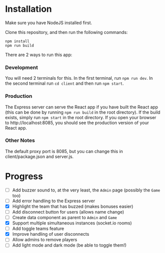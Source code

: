# Installation

Make sure you have NodeJS installed first.

Clone this repository, and then run the following commands:
```
npm install
npm run build
```

There are 2 ways to run this app:

### Development
You will need 2 terminals for this. In the first terminal, run ```npm run dev```. In the second terminal run ```cd client``` and then run ```npm start```.

### Production
The Express server can serve the React app if you have built the React app (this can be done by running ```npm run build``` in the root directory). If the build exists, simply run ```npm start``` in the root directory. If you open your browser to http://localhost:8085, you should see the production version of your React app.

### Other Notes
The default proxy port is 8085, but you can change this in client/package.json and server.js.

# Progress
- [ ] Add buzzer sound to, at the very least, the ```Admin``` page (possibly the ```Game``` too)
- [ ] Add error handling to the Express server
- [x] Highlight the team that has buzzed (makes bonuses easier)
- [ ] Add disconnect button for users (allows name change)
- [ ] Create data component as parent to ```Admin``` and ```Game```
- [x] Support multiple simultaneous instances (socket.io rooms)
- [ ] Add toggle teams feature
- [x] Improve handling of user disconnects
- [ ] Allow admins to remove players
- [ ] Add light mode and dark mode (be able to toggle them!)
